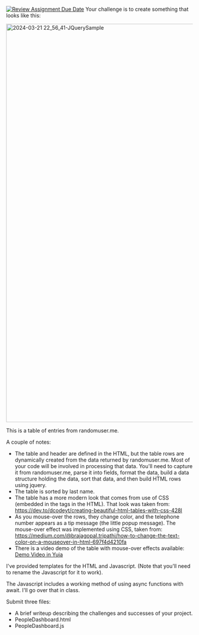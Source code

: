 [![Review Assignment Due Date](https://classroom.github.com/assets/deadline-readme-button-22041afd0340ce965d47ae6ef1cefeee28c7c493a6346c4f15d667ab976d596c.svg)](https://classroom.github.com/a/Q-FBZ1c5)
Your challenge is to create something that looks like this:

<img width="926" height="1073" alt="2024-03-21 22_56_41-JQuerySample" src="https://github.com/user-attachments/assets/b1ca4764-74c3-417e-8300-141124a46a5f" />

This is a table of entries from randomuser.me.

A couple of notes:

* The table and header are defined in the HTML, but the table rows are dynamically created from the data returned by randomuser.me. Most of your code will be involved in processing that data. You'll need to capture it from randomuser.me, parse it into fields, format the data, build a data structure holding the data, sort that data, and then build HTML rows using jquery.
* The table is sorted by last name.
* The table has a more modern look that comes from use of CSS (embedded in the <style></style> tags in the HTML). That look was taken from: https://dev.to/dcodeyt/creating-beautiful-html-tables-with-css-428l
* As you mouse-over the rows, they change color, and the telephone number appears as a tip message (the little popup message). The mouse-over effect was implemented using CSS, taken from: https://medium.com/@brajagopal.tripathi/how-to-change-the-text-color-on-a-mouseover-in-html-697f4d4210fa
* There is a video demo of the table with mouse-over effects available: [Demo Video in Yuja](https://plattsburgh.video.yuja.com/V/Video?v=9944876&node=43540643&a=144570018)

I've provided templates for the HTML and Javascript. (Note that you'll need to rename the Javascript for it to work).

The Javascript includes a working method of using async functions with await. I'll go over that in class.

Submit three files:

* A brief writeup describing the challenges and successes of your project.
* PeopleDashboard.html
* PeopleDashboard.js
